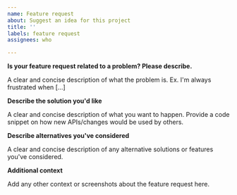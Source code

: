 ```yaml
---
name: Feature request
about: Suggest an idea for this project
title: ''
labels: feature request
assignees: who

---
```


**Is your feature request related to a problem? Please describe.**

A clear and concise description of what the problem is. Ex. I'm always frustrated when [...]

**Describe the solution you'd like**

A clear and concise description of what you want to happen.
Provide a code snippet on how new APIs/changes would be used by others.

**Describe alternatives you've considered**

A clear and concise description of any alternative solutions or features you've considered.

**Additional context**

Add any other context or screenshots about the feature request here.
